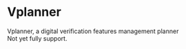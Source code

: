 # Vplanner
Vplanner, a digital verification features management planner
<br/>
Not yet fully support.
